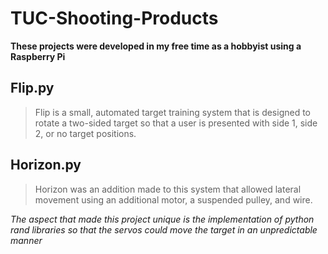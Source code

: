 # TUC-Shooting-Products

**These projects were developed in my free time as a hobbyist using a Raspberry Pi**

## Flip.py

>Flip is a small, automated target training system that is designed to rotate a two-sided target so that a user is presented with side 1, side 2, or no target positions.

## Horizon.py

>Horizon was an addition made to this system that allowed lateral movement using an additional motor, a suspended pulley, and wire.

*The aspect that made this project unique is the implementation of python rand libraries so that the servos could move the target in an unpredictable manner*
